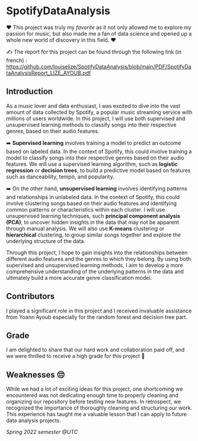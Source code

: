 # SpotifyDataAnalysis

❤️ This project was truly my *favorite* as it not only allowed me to explore my passion for music, but also made me a fan of data science and opened up a whole new world of discovery in this field. ❤️ 

✍️ The report for this project can be found through the following link (in french) :  https://github.com/louiselize/SpotifyDataAnalysis/blob/main/PDF/SpotifyDataAnalysisReport_LIZE_AYOUB.pdf 

## Introduction

As a music lover and data enthusiast, I was excited to dive into the vast amount of data collected by Spotify, a popular music streaming service with millions of users worldwide. In this project, I will use both supervised and unsupervised learning methods to classify songs into their respective genres, based on their audio features.

 ➡️ **Supervised learning** involves training a model to predict an outcome based on labeled data. In the context of Spotify, this could involve training a model to classify songs into their respective genres based on their audio features. We will use a supervised learning algorithm, such as **logistic regression** or **decision trees**, to build a predictive model based on features such as danceability, tempo, and popularity.

➡️ On the other hand, **unsupervised learning** involves identifying patterns and relationships in unlabeled data. In the context of Spotify, this could involve clustering songs based on their audio features and identifying common patterns or characteristics within each cluster. I will use unsupervised learning techniques, such **principal component analysis (PCA)**, to uncover hidden insights in the data that may not be apparent through manual analysis. We will also use **K-means** clustering or **hierarchical** clustering, to group similar songs together and explore the underlying structure of the data.

Through this project, I hope to gain insights into the relationships between different audio features and the genres to which they belong. By using both supervised and unsupervised learning methods, I aim to develop a more comprehensive understanding of the underlying patterns in the data and ultimately build a more accurate genre classification model.


## Contributors

I played a significant role in this project and I received invaluable assistance from Yoann Ayoub especially for the random forest and decision tree part.

## Grade

I am delighted to share that our hard work and collaboration paid off, and we were thrilled to receive a high grade for this project 🥇

## Weaknesses 😔

While we had a lot of exciting ideas for this project, one shortcoming we encountered was not dedicating enough time to properly cleaning and organizing our repository before testing new features. In retrospect, we recognized the importance of thoroughly cleaning and structuring our work. This experience has taught me a valuable lesson that I can apply to future data analysis projects.



*Spring 2022 semester @UTC*
